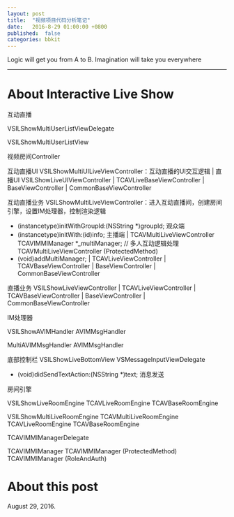 ```yaml
---
layout: post
title:  "视频项目代码分析笔记"
date:   2016-8-29 01:00:00 +0800
published:  false
categories: bbkit
---
```



Logic will get you from A to B. Imagination will take you everywhere

---

# About Interactive Live Show

互动直播

VSILShowMultiUserListViewDelegate

VSILShowMultiUserListView

视频房间Controller


互动直播UI
VSILShowMultiUILiveViewController：互动直播的UI交互逻辑
|
直播UI
VSILShowLiveUIViewController
|
TCAVLiveBaseViewController
|
BaseViewController
|
CommonBaseViewController

互动直播业务
VSILShowMultiLiveViewController：进入互动直播间，创建房间引擎，设置IM处理器，控制渲染逻辑
- (instancetype)initWithGroupId:(NSString *)groupId; 观众端
- (instancetype)initWith:(id<AVRoomAble>)info; 主播端
|
TCAVMultiLiveViewController
TCAVIMMIManager          *_multiManager;          // 多人互动逻辑处理
TCAVMultiLiveViewController (ProtectedMethod)
- (void)addMultiManager;
|
TCAVLiveViewController
|
TCAVBaseViewController
|
BaseViewController
|
CommonBaseViewController

直播业务
VSILShowLiveViewController
|
TCAVLiveViewController
|
TCAVBaseViewController
|
BaseViewController
|
CommonBaseViewController

IM处理器

VSILShowAVIMHandler
AVIMMsgHandler

MultiAVIMMsgHandler
AVIMMsgHandler

底部控制栏
VSILShowLiveBottomView
VSMessageInputViewDelegate
- (void)didSendTextAction:(NSString *)text; 消息发送

房间引擎

VSILShowLiveRoomEngine
TCAVLiveRoomEngine
TCAVBaseRoomEngine

VSILShowMultiLiveRoomEngine
TCAVMultiLiveRoomEngine
TCAVLiveRoomEngine
TCAVBaseRoomEngine


TCAVIMMIManagerDelegate

TCAVIMMIManager
TCAVIMMIManager (ProtectedMethod)
TCAVIMMIManager (RoleAndAuth)

# About this post

August 29, 2016.

